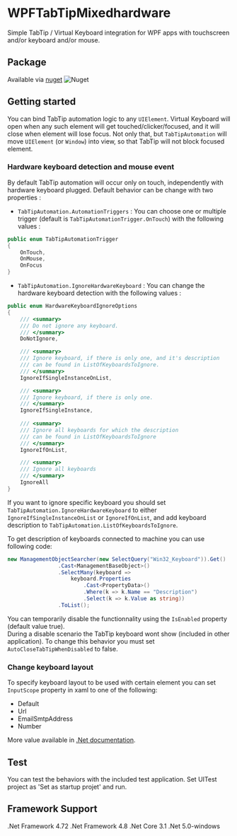# WPFTabTipMixedhardware
Simple TabTip / Virtual Keyboard integration for WPF apps with touchscreen and/or keyboard and/or mouse.

## Package

Available via [nuget](https://www.nuget.org/packages/WPFTabTipMixedHardware/) ![Nuget](https://img.shields.io/nuget/v/WPFTabTipMixedHardware) 

## Getting started

You can bind TabTip automation logic to any `UIElement`. Virtual Keyboard will open when any such element will get touched/clicker/focused, and it will close when element will lose focus. Not only that, but `TabTipAutomation` will move `UIElement` (or `Window`) into  view, so that TabTip will not block focused element.

### Hardware keyboard detection and mouse event

By default TabTip automation will occur only on touch, independently with hardware keyboard plugged.
Default behavior can be change with two properties :

- `TabTipAutomation.AutomationTriggers` : You can choose one or multiple trigger (default is `TabTipAutomationTrigger.OnTouch`) with the following values : 
```c#
public enum TabTipAutomationTrigger
{
    OnTouch, 
    OnMouse, 
    OnFocus
}
```
- `TabTipAutomation.IgnoreHardwareKeyboard` : You can change the hardware keyboard detection with the following values :

```c#
public enum HardwareKeyboardIgnoreOptions
{
    /// <summary>
    /// Do not ignore any keyboard.
    /// </summary>
    DoNotIgnore,

    /// <summary>
    /// Ignore keyboard, if there is only one, and it's description 
    /// can be found in ListOfKeyboardsToIgnore.
    /// </summary>
    IgnoreIfSingleInstanceOnList,

    /// <summary>
    /// Ignore keyboard, if there is only one.
    /// </summary>
    IgnoreIfSingleInstance,
        
    /// <summary>
    /// Ignore all keyboards for which the description 
    /// can be found in ListOfKeyboardsToIgnore
    /// </summary>
    IgnoreIfOnList,

    /// <summary>
    /// Ignore all keyboards
    /// </summary>
    IgnoreAll
}
```

If you want to ignore specific keyboard you should set `TabTipAutomation.IgnoreHardwareKeyboard` to either `IgnoreIfSingleInstanceOnList` or `IgnoreIfOnList`, and add keyboard description to `TabTipAutomation.ListOfKeyboardsToIgnore`.

To get description of keyboards connected to machine you can use following code:

```c#
new ManagementObjectSearcher(new SelectQuery("Win32_Keyboard")).Get()
                .Cast<ManagementBaseObject>()
                .SelectMany(keyboard =>
                    keyboard.Properties
                        .Cast<PropertyData>()
                        .Where(k => k.Name == "Description")
                        .Select(k => k.Value as string))
                .ToList();
```

You can temporarily disable the functionnality using the `IsEnabled` property (default value true).  
During a disable scenario the TabTip keyboard wont show (included in other application). To change this behavior you must set `AutoCloseTabTipWhenDisabled` to false.

### Change keyboard layout

To specify keyboard layout to be used with certain element you can set `InputScope` property in xaml to one of the following:
- Default
- Url
- EmailSmtpAddress
- Number

More value available in [.Net documentation](https://docs.microsoft.com/fr-fr/dotnet/api/system.windows.input.inputscopenamevalue?view=netframework-4.8).

## Test
You can test the behaviors with the included test application. Set UITest project as 'Set as startup projet' and run. 

## Framework Support

.Net Framework 4.72
.Net Framework 4.8
.Net Core 3.1
.Net 5.0-windows

